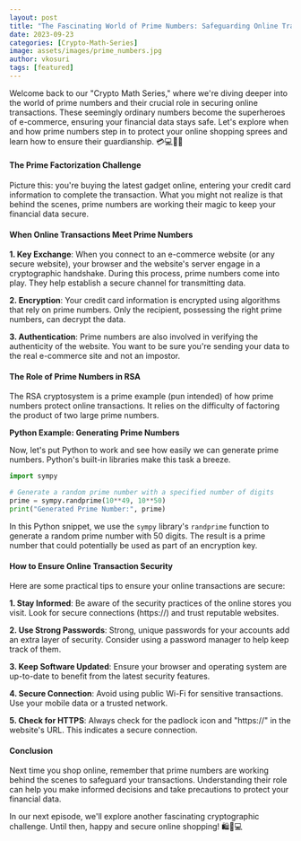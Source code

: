 ```yaml
---
layout: post
title: "The Fascinating World of Prime Numbers: Safeguarding Online Transactions 🌟🔐"
date: 2023-09-23
categories: [Crypto-Math-Series]
image: assets/images/prime_numbers.jpg
author: vkosuri
tags: [featured]
---
```


Welcome back to our "Crypto Math Series," where we're diving deeper into the world of prime numbers and their crucial role in securing online transactions. These seemingly ordinary numbers become the superheroes of e-commerce, ensuring your financial data stays safe. Let's explore when and how prime numbers step in to protect your online shopping sprees and learn how to ensure their guardianship. 💳💻🔢✨

#### The Prime Factorization Challenge

Picture this: you're buying the latest gadget online, entering your credit card information to complete the transaction. What you might not realize is that behind the scenes, prime numbers are working their magic to keep your financial data secure.

#### When Online Transactions Meet Prime Numbers

**1. Key Exchange**: When you connect to an e-commerce website (or any secure website), your browser and the website's server engage in a cryptographic handshake. During this process, prime numbers come into play. They help establish a secure channel for transmitting data.

**2. Encryption**: Your credit card information is encrypted using algorithms that rely on prime numbers. Only the recipient, possessing the right prime numbers, can decrypt the data.

**3. Authentication**: Prime numbers are also involved in verifying the authenticity of the website. You want to be sure you're sending your data to the real e-commerce site and not an impostor.

#### The Role of Prime Numbers in RSA

The RSA cryptosystem is a prime example (pun intended) of how prime numbers protect online transactions. It relies on the difficulty of factoring the product of two large prime numbers.

**Python Example: Generating Prime Numbers**

Now, let's put Python to work and see how easily we can generate prime numbers. Python's built-in libraries make this task a breeze. 

```python
import sympy

# Generate a random prime number with a specified number of digits
prime = sympy.randprime(10**49, 10**50)
print("Generated Prime Number:", prime)
```

In this Python snippet, we use the `sympy` library's `randprime` function to generate a random prime number with 50 digits. The result is a prime number that could potentially be used as part of an encryption key.

#### How to Ensure Online Transaction Security

Here are some practical tips to ensure your online transactions are secure:

**1. Stay Informed**: Be aware of the security practices of the online stores you visit. Look for secure connections (https://) and trust reputable websites.

**2. Use Strong Passwords**: Strong, unique passwords for your accounts add an extra layer of security. Consider using a password manager to help keep track of them.

**3. Keep Software Updated**: Ensure your browser and operating system are up-to-date to benefit from the latest security features.

**4. Secure Connection**: Avoid using public Wi-Fi for sensitive transactions. Use your mobile data or a trusted network.

**5. Check for HTTPS**: Always check for the padlock icon and "https://" in the website's URL. This indicates a secure connection.

#### Conclusion

Next time you shop online, remember that prime numbers are working behind the scenes to safeguard your transactions. Understanding their role can help you make informed decisions and take precautions to protect your financial data.

In our next episode, we'll explore another fascinating cryptographic challenge. Until then, happy and secure online shopping! 🛍️🔐💻